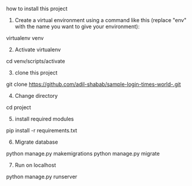 how to install this project

1. Create a virtual environment using a command like this (replace "env" with the name you want to give your environment):

virtualenv venv

2. Activate virtualenv

cd venv/scripts/activate

3. clone this project

git clone https://github.com/adil-shabab/sample-login-times-world-.git

4. Change directory 

cd project

5. install required modules

pip install -r requirements.txt

6. Migrate database

python manage.py makemigrations
python manage.py migrate

7. Run on localhost

python manage.py runserver


